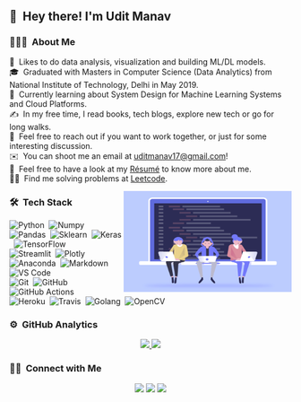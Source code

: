 ## 👋 &nbsp;Hey there! I'm Udit Manav

### 👨🏻‍💻 &nbsp;About Me

🤖 &nbsp;Likes to do data analysis, visualization and building ML/DL models.\
🎓 &nbsp;Graduated with Masters in Computer Science (Data Analytics) from National Institute of Technology, Delhi in May 2019.\
🌱 &nbsp;Currently learning about System Design for Machine Learning Systems and Cloud Platforms.\
✍️ &nbsp;In my free time, I read books, tech blogs, explore new tech or go for long walks.\
💬 &nbsp;Feel free to reach out if you want to work together, or just for some interesting discussion.\
✉️ &nbsp;You can shoot me an email at uditmanav17@gmail.com!\
📄 &nbsp;Feel free to have a look at my [Résumé](https://raw.githubusercontent.com/uditmanav17/uditmanav17/master/assets/Resume.pdf) to know more about me.\
👨‍💻 &nbsp;Find me solving problems at [Leetcode](https://leetcode.com/uditmanav17/).

<img alt="Coding" src="https://raw.githubusercontent.com/uditmanav17/uditmanav17/master/assets/Coding.gif" align="right" width="300" height="180"/>

### 🛠 &nbsp;Tech Stack
<!-- ![Dash](https://img.shields.io/badge/-Dash-333333?style=flat&logo=Dash)&nbsp; -->
![Python](https://img.shields.io/badge/-Python-333333?style=flat&logo=python)&nbsp;
![Numpy](https://img.shields.io/badge/-Numpy-333333?style=flat&logo=numpy)&nbsp;
![Pandas](https://img.shields.io/badge/-Pandas-333333?style=flat&logo=pandas)&nbsp;
![Sklearn](https://img.shields.io/badge/-Scikit%20learn-333333?style=flat&logo=scikit-learn)&nbsp;
![Keras](https://img.shields.io/badge/-Keras-333333?style=flat&logo=keras)&nbsp;
![TensorFlow](https://img.shields.io/badge/-TensorFlow-333333?style=flat&logo=tensorflow)&nbsp;\
![Streamlit](https://img.shields.io/badge/-Streamlit-333333?style=flat&logo=Streamlit)&nbsp;
![Plotly](https://img.shields.io/badge/-Plotly-333333?style=flat&logo=Plotly)&nbsp;\
![Anaconda](https://img.shields.io/badge/-Anaconda-333333?style=flat&logo=anaconda)&nbsp;
![Markdown](https://img.shields.io/badge/-Markdown-333333?style=flat&logo=markdown)
![VS Code](https://img.shields.io/badge/-VS%20Code-333333?style=flat&logo=visual-studio-code&logoColor=007ACC)&nbsp;\
![Git](https://img.shields.io/badge/-Git-333333?style=flat&logo=git)&nbsp;
![GitHub](https://img.shields.io/badge/-GitHub-333333?style=flat&logo=github)&nbsp;
![GitHub Actions](https://img.shields.io/badge/-GitHub%20Actions-333333?style=flat&logo=github-actions)&nbsp;\
![Heroku](https://img.shields.io/badge/-Heroku-333333?style=flat&logo=heroku)&nbsp;
![Travis](https://img.shields.io/badge/-Travis-333333?style=flat&logo=travis)&nbsp;
![Golang](https://img.shields.io/badge/-Golang-333333?style=flat&logo=go)&nbsp;
![OpenCV](https://img.shields.io/badge/-OpenCV-333333?style=flat&logo=opencv)&nbsp;

### ⚙️ &nbsp;GitHub Analytics

<p align="center">
<a href="https://github.com/uditmanav17">
  <img height="170em" src="https://github-readme-stats-eight-theta.vercel.app/api?username=uditmanav17&show_icons=true&theme=vision-friendly-dark&include_all_commits=true&count_private=true" />
  <img height="170em" src="https://github-readme-stats-eight-theta.vercel.app/api/top-langs/?username=uditmanav17&hide=jupyter%20notebook&layout=compact&langs_count=8&theme=vision-friendly-dark" />
</a>
</p>

### 🤝🏻 &nbsp;Connect with Me

<p align="center">
<!-- <a href="https://uditmanav17.github.io/"><img src="https://img.shields.io/badge/-Personal--website-brightgreen"/></a> -->
<a href="https://www.linkedin.com/in/uditmanav17/"><img src="https://img.shields.io/badge/-uditmanav17-0077B5?style=flat-square&logo=Linkedin&logoColor=white"/></a>
<a href="mailto:uditmanav17@gmail.com"><img src="https://img.shields.io/badge/-uditmanav17-ffffff?style=flat-square&logo=Gmail&logoColor=red"/></a>
<a href="https://github.com/uditmanav17"><img src="https://img.shields.io/badge/-uditmanav17-000000?style=flat-square&logo=Github&logoColor=white"/></a>
</p>
